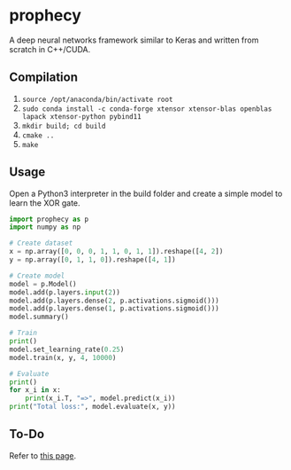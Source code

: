 # prophecy

A deep neural networks framework similar to Keras and written from scratch in C++/CUDA.

## Compilation

1. `source /opt/anaconda/bin/activate root`
2. `sudo conda install -c conda-forge xtensor xtensor-blas openblas lapack xtensor-python pybind11`
3. `mkdir build; cd build`
4. `cmake ..`
5. `make`

## Usage

Open a Python3 interpreter in the build folder and create a simple model to learn the XOR gate.

```python
import prophecy as p
import numpy as np

# Create dataset
x = np.array([0, 0, 0, 1, 1, 0, 1, 1]).reshape([4, 2])
y = np.array([0, 1, 1, 0]).reshape([4, 1])

# Create model
model = p.Model()
model.add(p.layers.input(2))
model.add(p.layers.dense(2, p.activations.sigmoid()))
model.add(p.layers.dense(1, p.activations.sigmoid()))
model.summary()

# Train
print()
model.set_learning_rate(0.25)
model.train(x, y, 4, 10000)

# Evaluate
print()
for x_i in x:
    print(x_i.T, "=>", model.predict(x_i))
print("Total loss:", model.evaluate(x, y))
```

## To-Do

Refer to [this page](https://github.com/theolepage/prophecy/projects/1).

